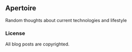 ## Apertoire

Random thoughts about current technologies and lifestyle

### License

All blog posts are copyrighted.

